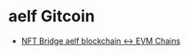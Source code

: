 # aelf Gitcoin

- [NFT Bridge aelf blockchain <-> EVM Chains](https://gitcoin.co/aelfproject/people)
